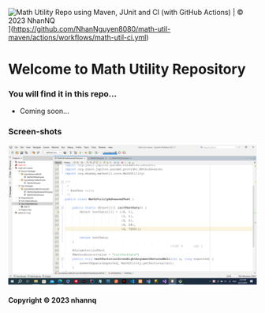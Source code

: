 ![Math Utility Repo using Maven, JUnit and CI (with GitHub Actions) | © 2023 NhanNQ](https://github.com/NhanNguyen8080/math-util-maven/actions/workflows/math-util-ci.yml/badge.svg)](https://github.com/NhanNguyen8080/math-util-maven/actions/workflows/math-util-ci.yml)

# Welcome to Math Utility Repository
### You will find it in this repo...

* Coming soon...

### Screen-shots
![DDT Source](https://github.com/NhanNguyen8080/math-util-maven/blob/main/screenshots/DDT%20Source%20using%20JUnit.png)

#### Copyright &#169; 2023 nhannq

